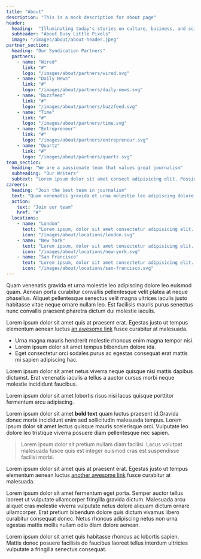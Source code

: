 ```yaml
---
title: "About"
description: "This is a mock description for about page"
header:
  heading:  "Illuminating today's stories on culture, business, and science through great journalism."
  subheader: "About Busy Little Pixels"
  image: "/images/about/about-header.jpeg"
partner_section:
  heading: "Our Syndication Partners"
  partners:
    - name: "Wired"
      link: "#"
      logo: "/images/about/partners/wired.svg"
    - name: "Daily News"
      link: "#"
      logo: "/images/about/partners/daily-news.svg"
    - name: "Buzzfeed"
      link: "#"
      logo: "/images/about/partners/buzzfeed.svg"
    - name: "Time"
      link: "#"
      logo: "/images/about/partners/time.svg"
    - name: "Entrepreneur"
      link: "#"
      logo: "/images/about/partners/entrepreneur.svg"
    - name: "Quartz"
      link: "#"
      logo: "/images/about/partners/quartz.svg"
team_section:
  heading: "We are a passionate team that values great journalism"
  subheading: "Our Writers"
  subtext: "Lorem ipsum dolor sit amet consect adipisicing elit. Possimus magnam voluptatum cupiditate veritatis in accusamus quisquam."
careers:
  heading: "Join the best team in journalism"
  text: "Quam venenatis gravida et urna molestie leo adipiscing dolore leo euismod quam. Aenean porta curabitur convallis pellentesque velit platea at neque phasellus. Aliquet pellentesque senectus velit magna ultrices iaculis justo habitasse vitae neque ornare nullam leo."
  action:
    text: "Join our team"
    href: "#"
  locations:
    - name: "London"
      text: "Lorem ipsum, dolor sit amet consectetur adipisicing elit. Maiores impedit perferendis suscipit eaque iste dolor."
      icon: "/images/about/locations/london.svg"
    - name: "New York"
      text: "Lorem ipsum, dolor sit amet consectetur adipisicing elit. Maiores impedit perferendis suscipit eaque iste dolor."
      icon: "/images/about/locations/new-york.svg"
    - name: "San Francisco"
      text: "Lorem ipsum, dolor sit amet consectetur adipisicing elit. Maiores impedit perferendis suscipit eaque iste dolor."
      icon: "/images/about/locations/san-francisco.svg"
---
```

Quam venenatis gravida et urna molestie leo adipiscing dolore leo euismod quam. Aenean porta curabitur convallis pellentesque velit platea at neque phasellus. Aliquet pellentesque senectus velit magna ultrices iaculis justo habitasse vitae neque ornare nullam leo. Est facilisis mauris purus senectus nunc convallis praesent pharetra dictum dui molestie iaculis.

Lorem ipsum dolor sit amet quis at praesent erat. Egestas justo ut tempus elementum aenean luctus [an awesome link](#) fusce curabitur at malesuada.

* Urna magna mauris hendrerit molestie rhoncus enim magna tempor nisi.
* Lorem ipsum dolor sit amet tempus bibendum dolore ida.
* Eget consectetur orci sodales purus ac egestas consequat erat mattis mi sapien adipiscing hac.

Lorem ipsum dolor sit amet netus viverra neque quisque nisi mattis dapibus dictumst. Erat venenatis iaculis a tellus a auctor cursus morbi neque molestie incididunt faucibus.

Lorem ipsum dolor sit amet lobortis risus nisi lacus quisque porttitor fermentum arcu adipiscing.

Lorem ipsum dolor sit amet **bold text** quam luctus praesent id.Gravida donec morbi incididunt enim sed sollicitudin malesuada tempus. Lorem ipsum dolor sit amet lectus quisque mauris scelerisque orci. Vulputate leo dolore leo tristique viverra posuere diam pellentesque nec sapien.

> Lorem ipsum dolor sit pretium nullam diam facilisi. Lacus volutpat malesuada fusce quis est integer euismod cras est suspendisse facilisi morbi. 

Lorem ipsum dolor sit amet quis at praesent erat. Egestas justo ut tempus elementum aenean luctus [another awesome link](#) fusce curabitur at malesuada.

Lorem ipsum dolor sit amet fermentum eget porta. Semper auctor tellus laoreet ut vulputate ullamcorper fringilla gravida dictum. Malesuada arcu aliquet cras molestie viverra vulputate netus dolore aliquam dictum ornare ullamcorper. Erat pretium bibendum dolore quis dictum vivamus libero curabitur consequat donec. Netus rhoncus adipiscing netus non urna egestas mattis mollis nullam odio diam dolore aenean.

Lorem ipsum dolor sit amet quis habitasse rhoncus ac lobortis sapien. Mattis donec posuere facilisis do faucibus laoreet tellus interdum ultricies vulputate a fringilla senectus consequat.